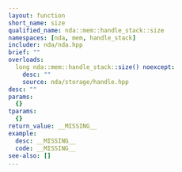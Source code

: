 ```yaml
---
layout: function
short_name: size
qualified_name: nda::mem::handle_stack::size
namespaces: [nda, mem, handle_stack]
includer: nda/nda.hpp
brief: ""
overloads:
  long nda::mem::handle_stack::size() noexcept:
    desc: ""
    source: nda/storage/handle.hpp
desc: ""
params:
  {}
tparams:
  {}
return_value: __MISSING__
example:
  desc: __MISSING__
  code: __MISSING__
see-also: []
...
```


